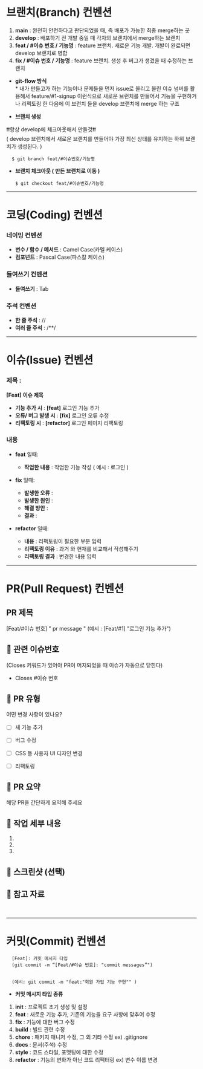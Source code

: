 # 브랜치(Branch) 컨벤션 


1. **main** : 완전히 안전하다고 판단되었을 때, 즉 배포가 가능한 최종 merge하는 곳
2. **develop** : 배포하기 전 개발 중일 때 각자의 브랜치에서 merge하는 브랜치
3. **feat / #이슈 번호 / 기능명** : feature 브랜치. 새로운 기능 개발. 개발이 완료되면 develop 브랜치로 병합
4. **fix / #이슈 번호 / 기능명** : feature 브랜치. 생성 후 버그가 생겼을 때 수정하는 브랜치


* **git-flow 방식**    
      * 내가 만들고가 하는 기능이나 문제들을 먼저 issue로 올리고 올린 이슈 넘버를 활용해서 feature/#1-signup 이런식으로 새로운 브런치를 만들어서 기능을 구현하거나 리펙토링 한 다음에 이 브런치 들을 develop 브랜치에 merge 하는 구조


* **브랜치 생성**

  
❗❗항상 develop에 체크아웃해서 만들것❗❗    
( develop 브랜치에서 새로운 브랜치를 만들어야 가장 최신 상태를 유지하는 하위 브랜치가 생성된다. )


      $ git branch feat/#이슈번호/기능명


* **브랜치 체크아웃 ( 만든 브랜치로 이동 )**

    
      $ git checkout feat/#이슈번호/기능명


---
# 코딩(Coding) 컨벤션


### 네이밍 컨벤션
   * **변수 / 함수 / 메서드** : Camel Case(카멜 케이스)
   * **컴포넌트** : Pascal Case(파스칼 케이스)


### 들여쓰기 컨벤션
   * **들여쓰기** : Tab 


### 주석 컨벤션
   * **한 줄 주석** : //
   * **여러 줄 주석** : /**/

---
# 이슈(Issue) 컨벤션


### 제목 :    
**[Feat] 이슈 제목**


* **기능 추가 시** : **[feat]** 로그인 기능 추가   
* **오류/ 버그 발생 시** : **[fix]** 로그인 오류 수정   
* **리팩토링 시** : **[refactor]** 로그인 페이지 리팩토링  


### 내용 


* **feat** 일때:             
   * **작업한 내용** : 작업한 기능 작성 ( 예시 : 로그인 )
 
       
* **fix** 일때:
   * **발생한 오류** :
   * **발생한 원인** :
   * **해결 방안** :
   * **결과** :
 
     
* **refactor** 일때:      
   * **내용** : 리팩토링이 필요한 부분 입력     
   * **리팩토링 이유** : 과거 와 현재를 비교해서 작성해주기      
   * **리팩토링 결과** : 변경한 내용 입력     

      
---
# PR(Pull Request) 컨벤션
## PR 제목
[Feat/#이슈 번호] " pr message "
 (예시 : [Feat/#1] "로그인 기능 추가")

## 📌 관련 이슈번호

(Closes 키워드가 있어야 PR이 머지되었을 때 이슈가 자동으로 닫힌다)

- Closes #이슈 번호

## 📌 PR 유형

어떤 변경 사항이 있나요?

- [ ] 새 기능 추가
- [ ] 버그 수정
- [ ] CSS 등 사용자 UI 디자인 변경
- [ ] 리팩토링


## 📌 PR 요약
해당 PR을 간단하게 요약해 주세요

## 📌 작업 세부 내용
1. 
2. 
3. 

## 📸 스크린샷 (선택)



## 🔗 참고 자료


​


---
# 커밋(Commit) 컨벤션

      [Feat]: 커밋 메시지 타입
      (git commit -m “[Feat/#이슈 번호]: "commit messages”") 

      
      (예시: git commit -m "feat:"회원 가입 기능 구현"" )   


* **커밋 메시지 타입 종류**
1. **init** : 프로젝트 초기 생성 및 설정
2. **feat** : 새로운 기능 추가, 기존의 기능을 요구 사항에 맞추어 수정
4. **fix** : 기능에 대한 버그 수정
5. **build** : 빌드 관련 수정
6. **chore** : 패키지 매니저 수정, 그 외 기타 수정 ex) .gitignore
7. **docs** : 문서(주석) 수정
8. **style** : 코드 스타일, 포맷팅에 대한 수정
9. **refactor** : 기능의 변화가 아닌 코드 리팩터링 ex) 변수 이름 변경
